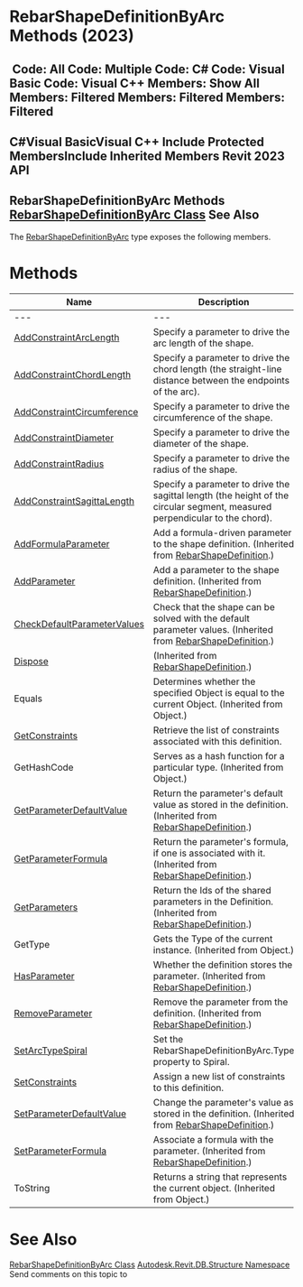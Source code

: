 # RebarShapeDefinitionByArc Methods (2023)

﻿
 Code: All Code: Multiple Code: C# Code: Visual Basic Code: Visual C++  Members: Show All Members: Filtered Members: Filtered Members: Filtered   
---  
C#Visual BasicVisual C++
Include Protected MembersInclude Inherited Members
Revit 2023 API  
---  
RebarShapeDefinitionByArc Methods  
[RebarShapeDefinitionByArc Class](a92742a5-9781-3691-ec78-5b318fbf5ad3.md "RebarShapeDefinitionByArc Class") See Also  
---  
The [RebarShapeDefinitionByArc](a92742a5-9781-3691-ec78-5b318fbf5ad3.md "RebarShapeDefinitionByArc Class") type exposes the following members.
# Methods
| Name | Description |
| --- | --- |
| --- | --- | --- |
| [AddConstraintArcLength](61df5a7c-d82f-88f7-318c-ed602b8ba3b1.md "AddConstraintArcLength Method") | Specify a parameter to drive the arc length of the shape. |
| [AddConstraintChordLength](0b96af18-bd89-7927-c4e9-012236774f12.md "AddConstraintChordLength Method") | Specify a parameter to drive the chord length (the straight-line distance between the endpoints of the arc). |
| [AddConstraintCircumference](962fe913-b744-09cd-2f0e-adcac46376c7.md "AddConstraintCircumference Method") | Specify a parameter to drive the circumference of the shape. |
| [AddConstraintDiameter](d493f0bc-6df5-0304-7dc0-180084d3b434.md "AddConstraintDiameter Method") | Specify a parameter to drive the diameter of the shape. |
| [AddConstraintRadius](c952aa14-83ea-a21b-6262-fd5128a399a3.md "AddConstraintRadius Method") | Specify a parameter to drive the radius of the shape. |
| [AddConstraintSagittaLength](febb3519-72df-7741-e793-21465f9476b1.md "AddConstraintSagittaLength Method") | Specify a parameter to drive the sagittal length (the height of the circular segment, measured perpendicular to the chord). |
| [AddFormulaParameter](669bcf80-e0b7-ee57-30c0-82fdf4184012.md "AddFormulaParameter Method") | Add a formula-driven parameter to the shape definition.  (Inherited from [RebarShapeDefinition](bb1f59be-c95e-a45b-8d2b-8121df179676.md "RebarShapeDefinition Class").) |
| [AddParameter](8e314f3c-3e6c-a3b2-8bd4-68c1fe61b0c4.md "AddParameter Method") | Add a parameter to the shape definition.  (Inherited from [RebarShapeDefinition](bb1f59be-c95e-a45b-8d2b-8121df179676.md "RebarShapeDefinition Class").) |
| [CheckDefaultParameterValues](12f60994-60cf-edad-41a0-f8a8b233f75c.md "CheckDefaultParameterValues Method") | Check that the shape can be solved with the default parameter values.  (Inherited from [RebarShapeDefinition](bb1f59be-c95e-a45b-8d2b-8121df179676.md "RebarShapeDefinition Class").) |
| [Dispose](bfd06e38-ab77-d149-4da0-43ecc8837793.md "Dispose Method") | (Inherited from [RebarShapeDefinition](bb1f59be-c95e-a45b-8d2b-8121df179676.md "RebarShapeDefinition Class").) |
| Equals | Determines whether the specified Object is equal to the current Object. (Inherited from Object.) |
| [GetConstraints](0adcf75b-22dd-9672-68a7-9cec782759f5.md "GetConstraints Method") | Retrieve the list of constraints associated with this definition. |
| GetHashCode | Serves as a hash function for a particular type.  (Inherited from Object.) |
| [GetParameterDefaultValue](148ee5cc-0ca8-96ca-6b73-91fe86437660.md "GetParameterDefaultValue Method") | Return the parameter's default value as stored in the definition.  (Inherited from [RebarShapeDefinition](bb1f59be-c95e-a45b-8d2b-8121df179676.md "RebarShapeDefinition Class").) |
| [GetParameterFormula](0a713eab-1202-249e-cfb3-a9f7796be443.md "GetParameterFormula Method") | Return the parameter's formula, if one is associated with it.  (Inherited from [RebarShapeDefinition](bb1f59be-c95e-a45b-8d2b-8121df179676.md "RebarShapeDefinition Class").) |
| [GetParameters](619c0dac-a7f6-5e57-54b2-76370da248f9.md "GetParameters Method") | Return the Ids of the shared parameters in the Definition.  (Inherited from [RebarShapeDefinition](bb1f59be-c95e-a45b-8d2b-8121df179676.md "RebarShapeDefinition Class").) |
| GetType | Gets the Type of the current instance. (Inherited from Object.) |
| [HasParameter](beb7f2f1-6d94-210c-2928-09bbfa4a1294.md "HasParameter Method") | Whether the definition stores the parameter.  (Inherited from [RebarShapeDefinition](bb1f59be-c95e-a45b-8d2b-8121df179676.md "RebarShapeDefinition Class").) |
| [RemoveParameter](78f59d6a-8d6b-cdd9-f045-535e64c007bc.md "RemoveParameter Method") | Remove the parameter from the definition.  (Inherited from [RebarShapeDefinition](bb1f59be-c95e-a45b-8d2b-8121df179676.md "RebarShapeDefinition Class").) |
| [SetArcTypeSpiral](cd7dbab8-c8de-f4ad-2cbe-2d24eb11341f.md "SetArcTypeSpiral Method") | Set the RebarShapeDefinitionByArc.Type property to Spiral. |
| [SetConstraints](250412ee-3cf3-ccba-0cf6-3ee991ac4221.md "SetConstraints Method") | Assign a new list of constraints to this definition. |
| [SetParameterDefaultValue](6aef48cc-9b24-d2cc-3890-dda1598a6157.md "SetParameterDefaultValue Method") | Change the parameter's value as stored in the definition.  (Inherited from [RebarShapeDefinition](bb1f59be-c95e-a45b-8d2b-8121df179676.md "RebarShapeDefinition Class").) |
| [SetParameterFormula](d1211a0e-cdd6-bfe0-4a08-f58493863d63.md "SetParameterFormula Method") | Associate a formula with the parameter.  (Inherited from [RebarShapeDefinition](bb1f59be-c95e-a45b-8d2b-8121df179676.md "RebarShapeDefinition Class").) |
| ToString | Returns a string that represents the current object. (Inherited from Object.) |

# See Also
[RebarShapeDefinitionByArc Class](a92742a5-9781-3691-ec78-5b318fbf5ad3.md "RebarShapeDefinitionByArc Class")
[Autodesk.Revit.DB.Structure Namespace](d586b341-f687-9d90-e96d-255806b7d4fc.md "Autodesk.Revit.DB.Structure Namespace")
Send comments on this topic to 